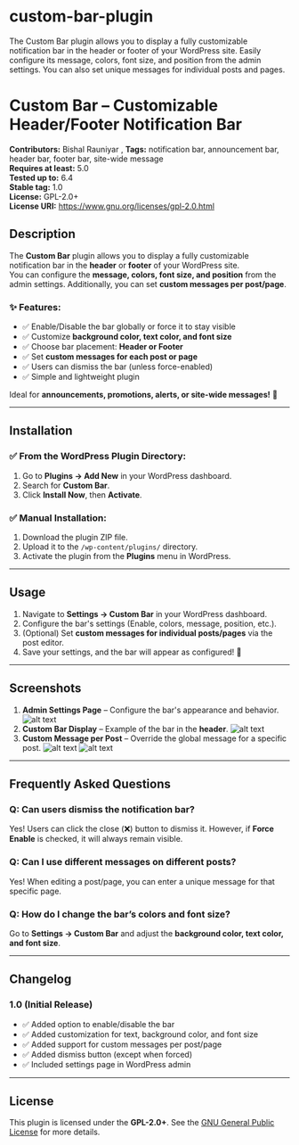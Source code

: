 # custom-bar-plugin
The Custom Bar plugin allows you to display a fully customizable notification bar in the header or footer of your WordPress site. Easily configure its message, colors, font size, and position from the admin settings. You can also set unique messages for individual posts and pages.

# Custom Bar – Customizable Header/Footer Notification Bar

**Contributors:** Bishal Rauniyar ,
**Tags:** notification bar, announcement bar, header bar, footer bar, site-wide message  
**Requires at least:** 5.0  
**Tested up to:** 6.4  
**Stable tag:** 1.0  
**License:** GPL-2.0+  
**License URI:** https://www.gnu.org/licenses/gpl-2.0.html

## Description

The **Custom Bar** plugin allows you to display a fully customizable notification bar in the **header** or **footer** of your WordPress site.  
You can configure the **message, colors, font size, and position** from the admin settings. Additionally, you can set **custom messages per post/page**.

### ✨ Features:

- ✅ Enable/Disable the bar globally or force it to stay visible
- ✅ Customize **background color, text color, and font size**
- ✅ Choose bar placement: **Header or Footer**
- ✅ Set **custom messages for each post or page**
- ✅ Users can dismiss the bar (unless force-enabled)
- ✅ Simple and lightweight plugin

Ideal for **announcements, promotions, alerts, or site-wide messages!** 🚀

---

## Installation

### ✅ From the WordPress Plugin Directory:

1. Go to **Plugins → Add New** in your WordPress dashboard.
2. Search for **Custom Bar**.
3. Click **Install Now**, then **Activate**.

### ✅ Manual Installation:

1. Download the plugin ZIP file.
2. Upload it to the `/wp-content/plugins/` directory.
3. Activate the plugin from the **Plugins** menu in WordPress.

---

## Usage

1. Navigate to **Settings → Custom Bar** in your WordPress dashboard.
2. Configure the bar's settings (Enable, colors, message, position, etc.).
3. (Optional) Set **custom messages for individual posts/pages** via the post editor.
4. Save your settings, and the bar will appear as configured! 🎉

---

## Screenshots

1. **Admin Settings Page** – Configure the bar's appearance and behavior.
   ![alt text](image.png)
2. **Custom Bar Display** – Example of the bar in the **header**.
   ![alt text](image-1.png)
3. **Custom Message per Post** – Override the global message for a specific post.
   ![alt text](image-2.png) ![alt text](image-3.png)

---

## Frequently Asked Questions

### **Q: Can users dismiss the notification bar?**

Yes! Users can click the close (❌) button to dismiss it. However, if **Force Enable** is checked, it will always remain visible.

### **Q: Can I use different messages on different posts?**

Yes! When editing a post/page, you can enter a unique message for that specific page.

### **Q: How do I change the bar’s colors and font size?**

Go to **Settings → Custom Bar** and adjust the **background color, text color, and font size**.

---

## Changelog

### **1.0** (Initial Release)

- ✅ Added option to enable/disable the bar
- ✅ Added customization for text, background color, and font size
- ✅ Added support for custom messages per post/page
- ✅ Added dismiss button (except when forced)
- ✅ Included settings page in WordPress admin

---

## License

This plugin is licensed under the **GPL-2.0+**. See the [GNU General Public License](https://www.gnu.org/licenses/gpl-2.0.html) for more details.
